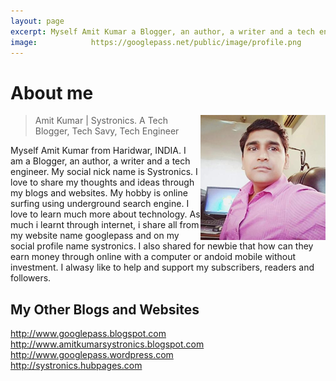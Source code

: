 ```yaml
---
layout: page
excerpt: Myself Amit Kumar a Blogger, an author, a writer and a tech engineer. My social nick name is Systronics.
image:            https://googlepass.net/public/image/profile.png
---
```


# About me

<p class="full-width no-margin"><img src="/public/image/profile.png" alt="Systronics" width="200" height="200" align="right"/></p>

<blockquote class="full-width"><p>Amit Kumar | Systronics. A Tech Blogger, Tech Savy, Tech Engineer</p></blockquote>


Myself Amit Kumar from Haridwar, INDIA. I am a Blogger, an author, a writer and a tech engineer. My social nick name is Systronics. I love to share my thoughts and ideas through my blogs and websites. My hobby is  online surfing using underground search engine. I love to learn much more about technology. As much i learnt through internet, i share all from my website name googlepass and on my social profile name systronics. I also shared for newbie that how can they earn money through online with a computer or andoid mobile without investment. I alwasy like to help and support my subscribers, readers and followers.<br>

<h2>My Other Blogs and Websites</h2>
<a href="http://www.googlepass.blogspot.com/">http://www.googlepass.blogspot.com</a><br>
<a href="http://www.amitkumarsystronics.blogspot.com/">http://www.amitkumarsystronics.blogspot.com</a><br>
<a href="http://www.googlepass.wordpress.com/">http://www.googlepass.wordpress.com</a><br>
<a href="https://systronics.hubpages.com/">http://systronics.hubpages.com</a><br>

<div class="sharethis-inline-follow-buttons"></div>
